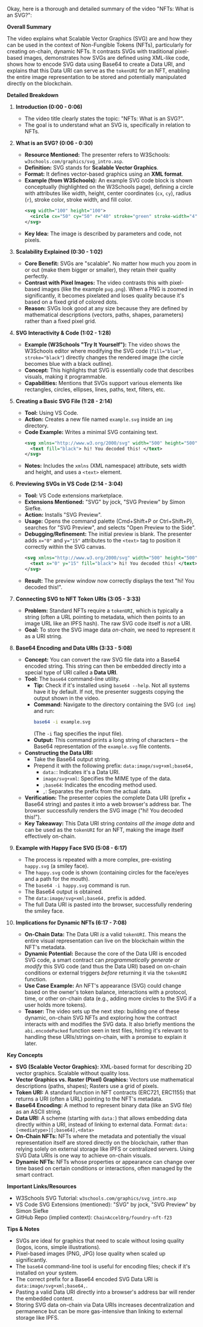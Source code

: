 Okay, here is a thorough and detailed summary of the video "NFTs: What is an SVG?":

**Overall Summary**

The video explains what Scalable Vector Graphics (SVG) are and how they can be used in the context of Non-Fungible Tokens (NFTs), particularly for creating on-chain, dynamic NFTs. It contrasts SVGs with traditional pixel-based images, demonstrates how SVGs are defined using XML-like code, shows how to encode SVG data using Base64 to create a Data URI, and explains that this Data URI can serve as the `tokenURI` for an NFT, enabling the entire image representation to be stored and potentially manipulated directly on the blockchain.

**Detailed Breakdown**

1.  **Introduction (0:00 - 0:06)**
    *   The video title clearly states the topic: "NFTs: What is an SVG?".
    *   The goal is to understand what an SVG is, specifically in relation to NFTs.

2.  **What is an SVG? (0:06 - 0:30)**
    *   **Resource Mentioned:** The presenter refers to W3Schools: `w3schools.com/graphics/svg_intro.asp`.
    *   **Definition:** SVG stands for **Scalable Vector Graphics**.
    *   **Format:** It defines vector-based graphics using an **XML format**.
    *   **Example (from W3Schools):** An example SVG code block is shown conceptually (highlighted on the W3Schools page), defining a circle with attributes like width, height, center coordinates (`cx`, `cy`), radius (`r`), stroke color, stroke width, and fill color.
        ```xml
        <svg width="100" height="100">
          <circle cx="50" cy="50" r="40" stroke="green" stroke-width="4" fill="yellow" />
        </svg>
        ```
    *   **Key Idea:** The image is described by parameters and code, not pixels.

3.  **Scalability Explained (0:30 - 1:02)**
    *   **Core Benefit:** SVGs are "scalable". No matter how much you zoom in or out (make them bigger or smaller), they retain their quality perfectly.
    *   **Contrast with Pixel Images:** The video contrasts this with pixel-based images (like the example `pug.png`). When a PNG is zoomed in significantly, it becomes pixelated and loses quality because it's based on a fixed grid of colored dots.
    *   **Reason:** SVGs look good at any size because they are defined by mathematical descriptions (vectors, paths, shapes, parameters) rather than a fixed pixel grid.

4.  **SVG Interactivity & Code (1:02 - 1:28)**
    *   **Example (W3Schools "Try It Yourself"):** The video shows the W3Schools editor where modifying the SVG code (`fill="blue"`, `stroke="black"`) directly changes the rendered image (the circle becomes blue with a black outline).
    *   **Concept:** This highlights that SVG is essentially code that describes visuals, making it programmable.
    *   **Capabilities:** Mentions that SVGs support various elements like rectangles, circles, ellipses, lines, paths, text, filters, etc.

5.  **Creating a Basic SVG File (1:28 - 2:14)**
    *   **Tool:** Using VS Code.
    *   **Action:** Creates a new file named `example.svg` inside an `img` directory.
    *   **Code Example:** Writes a minimal SVG containing text.
        ```xml
        <svg xmlns="http://www.w3.org/2000/svg" width="500" height="500">
          <text fill="black"> hi! You decoded this! </text>
        </svg>
        ```
    *   **Notes:** Includes the `xmlns` (XML namespace) attribute, sets width and height, and uses a `<text>` element.

6.  **Previewing SVGs in VS Code (2:14 - 3:04)**
    *   **Tool:** VS Code extensions marketplace.
    *   **Extensions Mentioned:** "SVG" by jock, "SVG Preview" by Simon Siefke.
    *   **Action:** Installs "SVG Preview".
    *   **Usage:** Opens the command palette (Cmd+Shift+P or Ctrl+Shift+P), searches for "SVG Preview", and selects "Open Preview to the Side".
    *   **Debugging/Refinement:** The initial preview is blank. The presenter adds `x="0"` and `y="15"` attributes to the `<text>` tag to position it correctly within the SVG canvas.
        ```xml
        <svg xmlns="http://www.w3.org/2000/svg" width="500" height="500">
          <text x="0" y="15" fill="black"> hi! You decoded this! </text>
        </svg>
        ```
    *   **Result:** The preview window now correctly displays the text "hi! You decoded this!".

7.  **Connecting SVG to NFT Token URIs (3:05 - 3:33)**
    *   **Problem:** Standard NFTs require a `tokenURI`, which is typically a string (often a URL pointing to metadata, which then points to an image URL like an IPFS hash). The raw SVG code itself is *not* a URI.
    *   **Goal:** To store the SVG image data *on-chain*, we need to represent it as a URI string.

8.  **Base64 Encoding and Data URIs (3:33 - 5:08)**
    *   **Concept:** You can convert the raw SVG file data into a Base64 encoded string. This string can then be embedded directly into a special type of URI called a **Data URI**.
    *   **Tool:** The `base64` command-line utility.
        *   **Tip:** Check if it's installed using `base64 --help`. Not all systems have it by default. If not, the presenter suggests copying the output shown in the video.
        *   **Command:** Navigate to the directory containing the SVG (`cd img`) and run:
            ```bash
            base64 -i example.svg
            ```
            (The `-i` flag specifies the input file).
        *   **Output:** This command prints a long string of characters – the Base64 representation of the `example.svg` file contents.
    *   **Constructing the Data URI:**
        *   Take the Base64 output string.
        *   Prepend it with the following prefix: `data:image/svg+xml;base64,`
            *   `data:`: Indicates it's a Data URI.
            *   `image/svg+xml`: Specifies the MIME type of the data.
            *   `;base64`: Indicates the encoding method used.
            *   `,`: Separates the prefix from the actual data.
    *   **Verification:** The presenter copies the complete Data URI (prefix + Base64 string) and pastes it into a web browser's address bar. The browser successfully renders the SVG image ("hi! You decoded this!").
    *   **Key Takeaway:** This Data URI string *contains all the image data* and can be used as the `tokenURI` for an NFT, making the image itself effectively on-chain.

9.  **Example with Happy Face SVG (5:08 - 6:17)**
    *   The process is repeated with a more complex, pre-existing `happy.svg` (a smiley face).
    *   The `happy.svg` code is shown (containing circles for the face/eyes and a path for the mouth).
    *   The `base64 -i happy.svg` command is run.
    *   The Base64 output is obtained.
    *   The `data:image/svg+xml;base64,` prefix is added.
    *   The full Data URI is pasted into the browser, successfully rendering the smiley face.

10. **Implications for Dynamic NFTs (6:17 - 7:08)**
    *   **On-Chain Data:** The Data URI *is* a valid `tokenURI`. This means the entire visual representation can live on the blockchain within the NFT's metadata.
    *   **Dynamic Potential:** Because the core of the Data URI is encoded SVG code, a smart contract can *programmatically generate or modify* this SVG code (and thus the Data URI) based on on-chain conditions or external triggers *before* returning it via the `tokenURI` function.
    *   **Use Case Example:** An NFT's appearance (SVG) could change based on the owner's token balance, interactions with a protocol, time, or other on-chain data (e.g., adding more circles to the SVG if a user holds more tokens).
    *   **Teaser:** The video sets up the next step: building one of these dynamic, on-chain SVG NFTs and exploring how the contract interacts with and modifies the SVG data. It also briefly mentions the `abi.encodePacked` function seen in test files, hinting it's relevant to handling these URIs/strings on-chain, with a promise to explain it later.

**Key Concepts**

*   **SVG (Scalable Vector Graphics):** XML-based format for describing 2D vector graphics. Scalable without quality loss.
*   **Vector Graphics vs. Raster (Pixel) Graphics:** Vectors use mathematical descriptions (paths, shapes); Rasters use a grid of pixels.
*   **Token URI:** A standard function in NFT contracts (ERC721, ERC1155) that returns a URI (often a URL) pointing to the NFT's metadata.
*   **Base64 Encoding:** A method to represent binary data (like an SVG file) as an ASCII string.
*   **Data URI:** A scheme (starting with `data:`) that allows embedding data directly within a URI, instead of linking to external data. Format: `data:[<mediatype>][;base64],<data>`
*   **On-Chain NFTs:** NFTs where the metadata and potentially the visual representation itself are stored directly on the blockchain, rather than relying solely on external storage like IPFS or centralized servers. Using SVG Data URIs is one way to achieve on-chain visuals.
*   **Dynamic NFTs:** NFTs whose properties or appearance can change over time based on certain conditions or interactions, often managed by the smart contract.

**Important Links/Resources**

*   W3Schools SVG Tutorial: `w3schools.com/graphics/svg_intro.asp`
*   VS Code SVG Extensions (mentioned): "SVG" by jock, "SVG Preview" by Simon Siefke
*   GitHub Repo (implied context): `ChainAccelOrg/foundry-nft-f23`

**Tips & Notes**

*   SVGs are ideal for graphics that need to scale without losing quality (logos, icons, simple illustrations).
*   Pixel-based images (PNG, JPG) lose quality when scaled up significantly.
*   The `base64` command-line tool is useful for encoding files; check if it's installed on your system.
*   The correct prefix for a Base64 encoded SVG Data URI is `data:image/svg+xml;base64,`.
*   Pasting a valid Data URI directly into a browser's address bar will render the embedded content.
*   Storing SVG data on-chain via Data URIs increases decentralization and permanence but can be more gas-intensive than linking to external storage like IPFS.